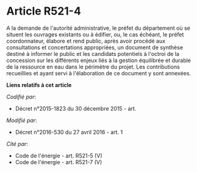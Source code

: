# Article R521-4

A la demande de l'autorité administrative, le préfet du département où se situent les ouvrages existants ou à édifier, ou, le
cas échéant, le préfet coordonnateur, élabore et rend public, après avoir procédé aux consultations et concertations
appropriées, un document de synthèse destiné à informer le public et les candidats potentiels à l'octroi de la concession sur
les différents enjeux liés à la gestion équilibrée et durable de la ressource en eau dans le périmètre du projet. Les
contributions recueillies et ayant servi à l'élaboration de ce document y sont annexées.

**Liens relatifs à cet article**

_Codifié par_:

  - Décret n°2015-1823 du 30 décembre 2015 - art.

_Modifié par_:

  - Décret n°2016-530 du 27 avril 2016 - art. 1

_Cité par_:

  - Code de l'énergie - art. R521-5 (V)
  - Code de l'énergie - art. R521-7 (V)
